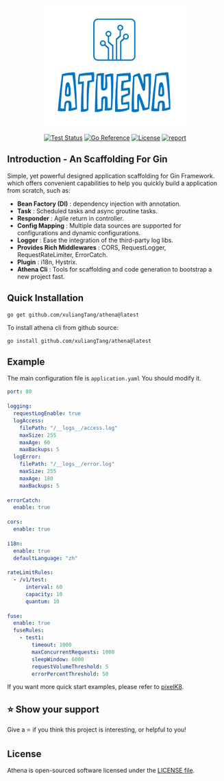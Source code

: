 <p align="center">
    <a href="#"><img src="./docs/images/athena.png"></a>
</p>
<p align="center">
    <a href="https://github.com/xuliangTang/athena/actions"><img src="https://github.com/xuliangTang/athena/workflows/Test/badge.svg" alt="Test Status"></a>
    <a href="https://pkg.go.dev/github.com/xuliangTang/athena"><img src="https://pkg.go.dev/badge/github.com/xuliangTang/athena.svg" alt="Go Reference"></a>
    <a href="https://github.com/xuliangTang/athena/blob/main/LICENSE"><img src="https://img.shields.io/github/license/xuliangTang/athena" alt="License"></a>
    <a href="https://goreportcard.com/report/github.com/xuliangTang/athena"><img src="https://goreportcard.com/badge/github.com/xuliangTang/athena" alt="report"></a>
</p>



## Introduction - An Scaffolding For Gin

Simple, yet powerful designed application scaffolding for Gin Framework. which offers convenient capabilities to help you quickly build a application from scratch, such as:

- **Bean Factory (DI)** : dependency injection with annotation.
- **Task** : Scheduled tasks and async groutine tasks.
- **Responder** : Agile return in controller.
- **Config Mapping** : Multiple data sources are supported for configurations and dynamic configurations.
- **Logger** : Ease the integration of the third-party log libs.
- **Provides Rich Middlewares** : CORS, RequestLogger, RequestRateLimiter, ErrorCatch.
- **Plugin** : i18n, Hystrix.
- **Athena Cli** : Tools for scaffolding and code generation to bootstrap a new project fast.



## Quick Installation

```
go get github.com/xuliangTang/athena@latest
```

To install athena cli from github source:

```
go install github.com/xuliangTang/athena@latest
```



## Example

The main configuration file is `application.yaml` You should modify it.

```yaml
port: 80

logging:
  requestLogEnable: true
  logAccess:
    filePath: "/__logs__/access.log"
    maxSize: 255
    maxAge: 60
    maxBackups: 5
  logError:
    filePath: "/__logs__/error.log"
    maxSize: 255
    maxAge: 180
    maxBackups: 5

errorCatch:
  enable: true

cors:
  enable: true
  
i18n:
  enable: true
  defaultLanguage: "zh"
  
rateLimitRules:
  - /v1/test:
      interval: 60
      capacity: 10
      quantum: 10
      
fuse:
  enable: true
  fuseRules:
    - test1:
        timeout: 1000
        maxConcurrentRequests: 1000
        sleepWindow: 6000
        requestVolumeThreshold: 5
        errorPercentThreshold: 50
```

If you want more quick start examples, please refer to [pixelK8](https://github.com/xuliangTang/pixelK8).



## ⭐️ Show your support

Give a ⭐️ if you think this project is interesting, or helpful to you!



## License

Athena is open-sourced software licensed under the [LICENSE file](https://github.com/xuliangTang/athena/blob/main/LICENSE).